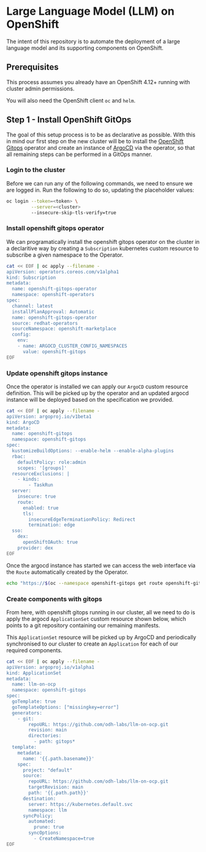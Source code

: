 # Large Language Model (LLM) on OpenShift

The intent of this repository is to automate the deployment of a large language model and its supporting components on OpenShift.

## Prerequisites

This process assumes you already have an OpenShift 4.12+ running with cluster admin permissions.

You will also need the OpenShift client `oc` and `helm`.

## Step 1 - Install OpenShift GitOps

The goal of this setup process is to be as declarative as possible. With this in mind our first step on the new cluster will be to install the [OpenShift Gitops](https://www.redhat.com/en/technologies/cloud-computing/openshift/gitops) operator and create an instance of [ArgoCD](https://argoproj.github.io/cd/) via the operator, so that all remaining steps can be performed in a GitOps manner.

### Login to the cluster

Before we can run any of the following commands, we need to ensure we are logged in. Run the following to do so, updating the placeholder values:

```bash
oc login --token=<token> \
         --server=<cluster> 
         --insecure-skip-tls-verify=true
```

### Install openshift gitops operator

We can programatically install the openshift gitops operator on the cluster in a declaritive way by creating a `Subscription` kubernetes custom resource to subscribe a given namespace to the Operator.

```bash
cat << EOF | oc apply --filename -
apiVersion: operators.coreos.com/v1alpha1
kind: Subscription
metadata:
  name: openshift-gitops-operator
  namespace: openshift-operators
spec:
  channel: latest
  installPlanApproval: Automatic
  name: openshift-gitops-operator
  source: redhat-operators
  sourceNamespace: openshift-marketplace
  config:
    env:
    - name: ARGOCD_CLUSTER_CONFIG_NAMESPACES
      value: openshift-gitops
EOF
```

### Update openshift gitops instance

Once the operator is installed we can apply our `ArgoCD` custom resource definition. This will be picked up by the operator and an updated argocd instance will be deployed based on the specification we provided.

```bash
cat << EOF | oc apply --filename -
apiVersion: argoproj.io/v1beta1
kind: ArgoCD
metadata:
  name: openshift-gitops
  namespace: openshift-gitops
spec:
  kustomizeBuildOptions: --enable-helm --enable-alpha-plugins
  rbac:
    defaultPolicy: role:admin
    scopes: '[groups]'
  resourceExclusions: |
    - kinds:
        - TaskRun
  server:
    insecure: true
    route:
      enabled: true
      tls:
        insecureEdgeTerminationPolicy: Redirect
        termination: edge
  sso:
    dex:
      openShiftOAuth: true
    provider: dex
EOF
```

Once the argocd instance has started we can access the web interface via the `Route` automatically created by the Operator.

```bash
echo "https://$(oc --namespace openshift-gitops get route openshift-gitops-server --output jsonpath='{.spec.host}')"
```

### Create components with gitops

From here, with openshift gitops running in our cluster, all we need to do is apply the argocd `ApplicationSet` custom resource shown below, which points to a git repository containing our remaining manifests.

This `ApplicationSet` resource will be picked up by ArgoCD and periodically synchronised to our cluster to create an `Application` for each of our required components.

```bash
cat << EOF | oc apply --filename -
apiVersion: argoproj.io/v1alpha1
kind: ApplicationSet
metadata:
  name: llm-on-ocp
  namespace: openshift-gitops
spec:
  goTemplate: true
  goTemplateOptions: ["missingkey=error"]
  generators:
    - git:
        repoURL: https://github.com/odh-labs/llm-on-ocp.git
        revision: main
        directories:
          - path: gitops*
  template:
    metadata:
      name: '{{.path.basename}}'
    spec:
      project: "default"
      source:
        repoURL: https://github.com/odh-labs/llm-on-ocp.git
        targetRevision: main
        path: '{{.path.path}}'
      destination:
        server: https://kubernetes.default.svc
        namespace: llm
      syncPolicy:
        automated:
          prune: true
        syncOptions:
          - CreateNamespace=true
EOF
```



